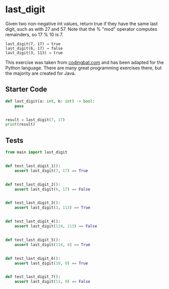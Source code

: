 # last_digit





Given two non-negative int values, return true if they have the same last digit, such as with 27 and 57. Note that the % "mod" operator computes remainders, so 17 % 10 is 7.

```
last_digit(7, 17) → true
last_digit(6, 17) → false
last_digit(3, 113) → true
```

This exercise was taken from [codingbat.com](https://codingbat.com/prob/p125339) and has been adapted for the Python language. There are many great programming exercises there, but the majority are created for Java.

## Starter Code
```python
def last_digit(a: int, b: int) -> bool:
    pass


result = last_digit(7, 17)
print(result)
```

## Tests
```python
from main import last_digit


def test_last_digit_1():
    assert last_digit(7, 17) == True


def test_last_digit_2():
    assert last_digit(6, 17) == False


def test_last_digit_3():
    assert last_digit(3, 113) == True


def test_last_digit_4():
    assert last_digit(114, 113) == False


def test_last_digit_5():
    assert last_digit(114, 4) == True


def test_last_digit_6():
    assert last_digit(10, 0) == True


def test_last_digit_7():
    assert last_digit(11, 0) == False
```

